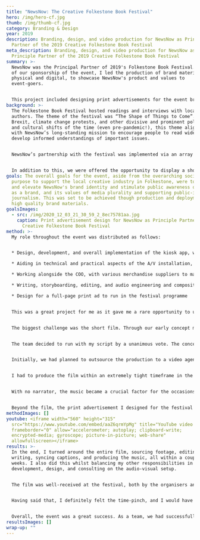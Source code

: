 ```yaml
---
title: "NewsNow: The Creative Folkestone Book Festival"
hero: /img/hero-cf.jpg
thumb: /img/thumb-cf.jpg
category: Branding & Design
year: 2019
description: Branding, design, and video production for NewsNow as Principle
  Partner of the 2019 Creative Folkestone Book Festival
meta_description: Branding, design, and video production for NewsNow as
  Principle Partner of the 2019 Creative Folkestone Book Festival
summary: >-
  NewsNow was the Principal Partner of 2019's Folkestone Book Festival. As part
  of our sponsorship of the event, I led the production of brand materials, both
  physical and digital, to showcase NewsNow's product and values to
  event-goers. 


  This project included designing print advertisements for the event brochures and helping to develop and install Raspberry-Pi-powered video kiosks throughout the venue which displayed a rolling feed of live headlines, interspersed with a promotional video. I also wrote, produced, and edited the video, which was shown on the main stage before each talk.
background: >-
  The Folkestone Book Festival hosted readings and interviews with local
  authors. The theme of the festival was “The Shape of Things to Come”. Amid
  Brexit, climate change protests, and other divisive and prominent political
  and cultural shifts of the time (even pre-pandemic!), this theme aligned well
  with NewsNow’s long-standing mission to encourage people to read widely and
  develop informed understandings of important issues. 


  NewsNow’s partnership with the festival was implemented via an array of digital kiosks placed around the festival venue, displaying a bespoke Vue.js web app that showed the latest news headlines and imagery on a variety of topics, directly from our API, running on Raspberry Pis. 


  In addition to this, we were offered the opportunity to display a short promotional film, both in the main auditorium before each event, and intermittently on our kiosks.
goals: The overall goals for the event, aside from the overarching social
  purpose to support the local creative industry in Folkestone, were to develop
  and elevate NewsNow's brand identity and stimulate public awareness of NewsNow
  as a brand, and its values of media plurality and supporting public-interest
  journalism. This was set to be achieved though production and deployment of
  high quality brand materials.
goalsImages:
  - src: /img/2020_12_03_21_30_59_2_8ec75781aa.jpg
    caption: Print advertisement design for NewsNow as Principle Partner of the 2019
      Creative Folkestone Book Festival
method: >-
  My role throughout the event was distributed as follows:


  * Design, development, and overall implementation of the kiosk app, working closely with the company directors and the development team, and as the sole designer

  * Aiding in technical and practical aspects of the A/V installation, from display panel technology specifications to prototype setups, to testing various mini-PC devices to run the kiosks, to the physical installation of our Raspberry Pi units on location

  * Working alongside the COO, with various merchandise suppliers to manage our promotional merchandise for the event, supplying print-ready design files and quality control

  * Writing, storyboarding, editing, and audio engineering and composition for the short film, in a collaborative process with the directors and editorial team

  * Design for a full-page print ad to run in the festival programme


  This was a great project for me as it gave me a rare opportunity to use my diverse skill-set in a professional capacity. That said, it was not without challenges to overcome.


  The biggest challenge was the short film. Through our early concept meetings where various team members developed draft scripts, I presented a concept that leant heavily into the divisive political climate of the time. Given that NewsNow's brand identity is based in rationality, impartialism, and advocating media plurality, it can be difficult to position the brand in a way that really makes a strong statement. My solution to this was to harness inflammatory political issues, illustrate their extreme polarisation, and present NewsNow as an antidote to these binary extremes. This included coining the slogan "There's more than one way to see things".


  The team decided to run with my script by a unanimous vote. The concept behind the piece is that of unity in the face of adversity. In a time when people seem most divided, and when polarisation appears to trump rational discourse, it’s important for us to recognise each other as human beings; to be understanding, and to take the time to appreciate nuance, complexity, and even chaos. By taking the time to see the world through the eyes of others, we can learn to appreciate those who see things differently, rather than reject them. This concept is not only something that I am personally passionate about, but it is representative of NewsNow’s fundamental purpose.


  Initially, we had planned to outsource the production to a video agency, but when deliberating over early storyboards and mockups, we collectively decided we weren't satisfied with the direction they were taking, and after some deliberation over our in-house capabilities, I put myself forward to produce the film. 


  I had to produce the film within an extremely tight timeframe in the lead-up to the festival, whilst also balancing my work on the Vue.js kiosk design and build, print merchandise designs, and AV setup. Given these constraints, shooting our own footage was not an option, so we had to rely on editorial and stock footage. This meant hours upon hours of scouring Getty, iStock, and Shutterstock, to find footage that would complement the script without looking too obviously like stock footage. In addition, the film would run most of the time on our on-site kiosks, which would not have audio. This meant that while the script was written with the intent for it to be narrated, we instead had to trim it down and use synced captions.


  With no narrator, the music became a crucial factor for the occasions when the film would be projected on stage with audio, and sourcing royalty free music that could effectively fit the progression of the script was near impossible. With 15+ years of music production under my belt, I ended up taking this on too! I took a rhythmic piece of stock music, added a chord progression and some additional percussion, bass, and effects, and evolved the piece to reflect the tone of our narrative.


  Beyond the film, the print advertisement I designed for the festival brochure was a highlight for me. I enjoyed the refreshing opportunity to work for print, which is something I've not had much opportunity to do in the past. Using the strapline from the video; "There's more than one way to see things", I designed a kind of visual puzzle. The core of the design is a 3D isometric shape, which would appear as a different 2D shape when viewed head-on from any one axis. This is a very literal, yet subtle, visualization of the core message, and I designed it in such a way that it would work harmoniously with the branding of the festival.
methodImages: []
youtube: <iframe width="560" height="315"
  src="https://www.youtube.com/embed/aaZ6qrmYpMg" title="YouTube video player"
  frameborder="0" allow="accelerometer; autoplay; clipboard-write;
  encrypted-media; gyroscope; picture-in-picture; web-share"
  allowfullscreen></iframe>
results: >-
  In the end, I turned around the entire film, sourcing footage, editing,
  writing, syncing captions, and producing the music, all within a couple of
  weeks. I also did this whilst balancing my other responsibilities in web
  development, design, and consulting on the audio-visual setup. 


  The film was well-received at the festival, both by the organisers and the attendees. Classes of children, attending the festival on school trips, applauded in the auditorium at the end of the film, and it has since been a linchpin in subsequent discussions about NewsNow’s ethos and brand identity.


  Having said that, I definitely felt the time-pinch, and I would have loved to have done things slightly differently. While I came up with the initial concept, I did also work closely with senior management during production to accommodate their feedback and contribuitions in my work, and while this would have been great with more time, the time constraints made it difficult to reconcile some ideas effectively. I also would have liked to spent more time on post production, colour correction, frame interpolation, and narration, which would have yielded a much more polished end product. 


  Overall, the event was a great success. As a team, we had successfully created a set of reusable assets, skills, and processes with which to approach future events, and had developed a stronger brand identity both internally and in the eyes of event attendees.
resultsImages: []
wrap-up: ""
---
```

